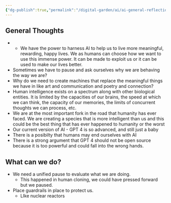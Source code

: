 ```yaml
---
{"dg-publish":true,"permalink":"/digital-garden/ai/ai-general-reflections/","updated":"2023-12-06T17:07:59.000-07:00"}
---
```


## General Thoughts

 - - We have the power to harness AI to help us to live more meaningful, rewarding, happy lives. We as humans can choose how we want to use this immense power. It can be made to exploit us or it can be used to make our lives better. 
- Sometimes we have to pause and ask ourselves why we are behaving the way we are? 
- Why do we need to create machines that replace the meaningful things we have in like art and communication and poetry and connection?
 - Human intelligence exists on a spectrum along with other biological entities. It is limited by the capacities of our brains, the speed at which we can think, the capacity of our memories, the limits of concurrent thoughts we can process, etc. 
 - We are at the most important fork in the road that humanity has ever faced. We are creating a species that is more intelligent than us and this could be the best thing that has ever happened to humanity or the worst
 - Our current version of AI - GPT 4 is so advanced, and still just a baby
 - There is a posibilty that humans may end ourselves with AI
 - There is a strong argument that GPT 4 should not be open source because it is too powerful and could fall into the wrong hands.
## What can we do?
- We need a unified pause to evaluate what we are doing.
	- This happened in human cloning, we could have pressed forward but we paused. 
- Place guardrails in place to protect us.
	- LIke nuclear reactors